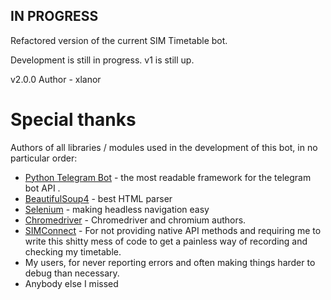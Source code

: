 ## IN PROGRESS
Refactored version of the current SIM Timetable bot.

Development is still in progress. v1 is still up.

v2.0.0
Author - xlanor


# Special thanks
Authors of all libraries / modules used in the development of this bot, in no particular order:
* [Python Telegram Bot](https://github.com/python-telegram-bot/python-telegram-bot) - the most readable framework for the telegram bot API .
* [BeautifulSoup4](https://www.crummy.com/software/BeautifulSoup/bs4/doc/) - best HTML parser
* [Selenium](https://pypi.org/project/selenium/) - making headless navigation easy
* [Chromedriver](https://sites.google.com/a/chromium.org/chromedriver/) - Chromedriver and chromium authors.
* [SIMConnect](https://simconnect.simge.edu.sg/) - For not providing native API methods and requiring me to write this shitty mess of code to get a painless way of recording and checking my timetable.
* My users, for never reporting errors and often making things harder to debug than necessary.
* Anybody else I missed